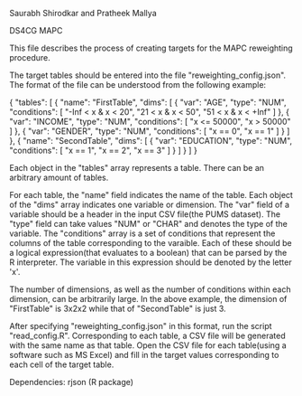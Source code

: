 Saurabh Shirodkar and Pratheek Mallya

DS4CG MAPC

This file describes the process of creating targets for the MAPC reweighting procedure.

The target tables should be entered into the file "reweighting_config.json". The format of the file can be understood from the following example:

{
  "tables": [
    {
      "name": "FirstTable",
      "dims": [
        {
          "var": "AGE",
          "type": "NUM",
          "conditions": [
            "-Inf < x & x < 20",
            "21 < x & x < 50",
            "51 < x & x < +Inf"
          ]
        },
        {
          "var": "INCOME",
          "type": "NUM",
          "conditions": [
            "x <= 50000",
            "x > 50000"
          ]
        },
        {
          "var": "GENDER",
          "type": "NUM",
          "conditions": [
            "x == 0",
            "x == 1"
          ]
        }
      ]
    },
    {
      "name": "SecondTable",
      "dims": [
        {
          "var": "EDUCATION",
          "type": "NUM",
          "conditions": [
            "x == 1",
            "x == 2",
            "x == 3"
          ]
        }
      ]
    }
  ]
}

Each object in the "tables" array represents a table. There can be an arbitrary amount of tables.

For each table, the "name" field indicates the name of the table. Each object of the "dims" array indicates one variable or dimension. The "var" field of a variable should be a header in the input CSV file(the PUMS dataset). The "type" field can take values "NUM" or "CHAR" and denotes the type of the variable. The "conditions" array is a set of conditions that represent the columns of the table corresponding to the varaible. Each of these should be a logical expression(that evaluates to a boolean) that can be parsed by the R interpreter. The variable in this expression should be denoted by the letter 'x'.

The number of dimensions, as well as the number of conditions within each dimension, can be arbitrarily large. In the above example, the dimension of "FirstTable" is 3x2x2 while that of "SecondTable" is just 3.

After specifying "reweighting_config.json" in this format, run the script "read_config.R". Corresponding to each table, a CSV file will be generated with the same name as that table. Open the CSV file for each table(using a software such as MS Excel) and fill in the target values corresponding to each cell of the target table.

Dependencies:
rjson (R package)